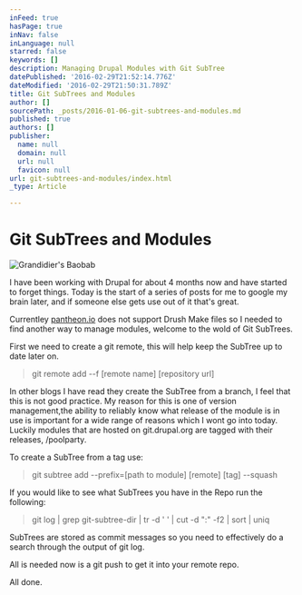 ```yaml
---
inFeed: true
hasPage: true
inNav: false
inLanguage: null
starred: false
keywords: []
description: Managing Drupal Modules with Git SubTree
datePublished: '2016-02-29T21:52:14.776Z'
dateModified: '2016-02-29T21:50:31.789Z'
title: Git SubTrees and Modules
author: []
sourcePath: _posts/2016-01-06-git-subtrees-and-modules.md
published: true
authors: []
publisher:
  name: null
  domain: null
  url: null
  favicon: null
url: git-subtrees-and-modules/index.html
_type: Article

---
```

# Git SubTrees and Modules
![Grandidier's Baobab](https://s3-us-west-2.amazonaws.com/the-grid-img/p/fe6320b7f2396923c7ddbd61e99c8d829b1c1983.jpg)

I have been working with Drupal for about 4 months now and have started to forget things.  Today is the start of a series of posts for me to google my brain later, and if someone else gets use out of it that's great.

Currentley [pantheon.io][0] does not support Drush Make files so I needed to find another way to manage modules, welcome to the wold of Git SubTrees.

First we need to create a git remote, this will help keep the SubTree up to date later on.

> git remote add --f \[remote name\] \[repository url\]

In other blogs I have read they create the SubTree from a branch, I feel that this is not good practice.  My reason for this is one of version management,the ability to reliably know what release of the module is in use is important for a wide range of reasons which I wont go into today. Luckily modules that are hosted on git.drupal.org are tagged with their releases, /poolparty.

To create a SubTree from a tag use:

> git subtree add --prefix=\[path to module\] \[remote\] \[tag\] --squash

If you would like to see what SubTrees you have in the Repo run the following:

> git log | grep git-subtree-dir | tr -d ' ' | cut -d ":" -f2 | sort | uniq

SubTrees are stored as commit messages so you need to effectively do a search through the output of git log.

All is needed now is a git push to get it into your remote repo.

All done.

[0]: https://pantheon.io/